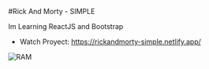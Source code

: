 #Rick And Morty - SIMPLE

Im Learning ReactJS and Bootstrap

- Watch Proyect: https://rickandmorty-simple.netlify.app/

![RAM](https://user-images.githubusercontent.com/11033849/102822378-e7f29900-43a6-11eb-813b-9fccd4eeccdf.PNG)
